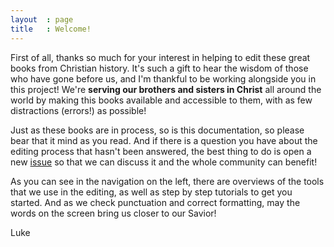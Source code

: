 ```yaml
---
layout  : page
title   : Welcome!
---
```

First of all, thanks so much for your interest in helping to edit these great books from Christian history. It's such a gift to hear the wisdom of those who have gone before us, and I'm thankful to be working alongside you in this project! We're **serving our brothers and sisters in Christ**  all around the world by making this books available and accessible to them, with as few distractions (errors!) as possible!

Just as these books are in process, so is this documentation, so please bear that it mind as you read. And if there is a question you have about the editing process that hasn't been answered, the best thing to do is open a new [issue](/issues/) so that we can discuss it and the whole community can benefit!

As you can see in the navigation on the left, there are overviews of the tools that we use in the editing, as well as step by step tutorials to get you started. And as we check punctuation and correct formatting, may the words on the screen bring us closer to our Savior!

Luke
